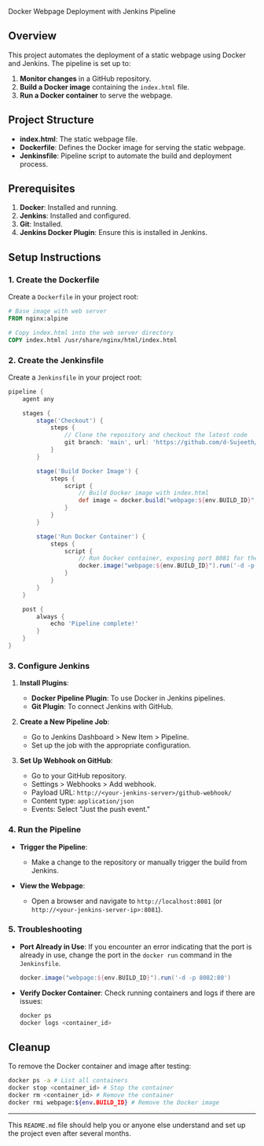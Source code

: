 Docker Webpage Deployment with Jenkins Pipeline

## Overview

This project automates the deployment of a static webpage using Docker and Jenkins. The pipeline is set up to:

1. **Monitor changes** in a GitHub repository.
2. **Build a Docker image** containing the `index.html` file.
3. **Run a Docker container** to serve the webpage.

## Project Structure

- **index.html**: The static webpage file.
- **Dockerfile**: Defines the Docker image for serving the static webpage.
- **Jenkinsfile**: Pipeline script to automate the build and deployment process.

## Prerequisites

1. **Docker**: Installed and running.
2. **Jenkins**: Installed and configured.
3. **Git**: Installed.
4. **Jenkins Docker Plugin**: Ensure this is installed in Jenkins.

## Setup Instructions

### 1. **Create the Dockerfile**

Create a `Dockerfile` in your project root:

```dockerfile
# Base image with web server
FROM nginx:alpine

# Copy index.html into the web server directory
COPY index.html /usr/share/nginx/html/index.html
```

### 2. **Create the Jenkinsfile**

Create a `Jenkinsfile` in your project root:

```groovy
pipeline {
    agent any

    stages {
        stage('Checkout') {
            steps {
                // Clone the repository and checkout the latest code
                git branch: 'main', url: 'https://github.com/d-Sujeeth/Jenkins-Pipeline.git'
            }
        }

        stage('Build Docker Image') {
            steps {
                script {
                    // Build Docker image with index.html
                    def image = docker.build("webpage:${env.BUILD_ID}", ".")
                }
            }
        }

        stage('Run Docker Container') {
            steps {
                script {
                    // Run Docker container, exposing port 8081 for the web server
                    docker.image("webpage:${env.BUILD_ID}").run('-d -p 8081:80')
                }
            }
        }
    }

    post {
        always {
            echo 'Pipeline complete!'
        }
    }
}
```

### 3. **Configure Jenkins**

1. **Install Plugins**:
   - **Docker Pipeline Plugin**: To use Docker in Jenkins pipelines.
   - **Git Plugin**: To connect Jenkins with GitHub.

2. **Create a New Pipeline Job**:
   - Go to Jenkins Dashboard > New Item > Pipeline.
   - Set up the job with the appropriate configuration.

3. **Set Up Webhook on GitHub**:
   - Go to your GitHub repository.
   - Settings > Webhooks > Add webhook.
   - Payload URL: `http://<your-jenkins-server>/github-webhook/`
   - Content type: `application/json`
   - Events: Select "Just the push event."

### 4. **Run the Pipeline**

- **Trigger the Pipeline**:
  - Make a change to the repository or manually trigger the build from Jenkins.
  
- **View the Webpage**:
  - Open a browser and navigate to `http://localhost:8081` (or `http://<your-jenkins-server-ip>:8081`).

### 5. **Troubleshooting**

- **Port Already in Use**:
  If you encounter an error indicating that the port is already in use, change the port in the `docker run` command in the `Jenkinsfile`.

  ```groovy
  docker.image("webpage:${env.BUILD_ID}").run('-d -p 8082:80')
  ```

- **Verify Docker Container**:
  Check running containers and logs if there are issues:

  ```bash
  docker ps
  docker logs <container_id>
  ```

## Cleanup

To remove the Docker container and image after testing:

```bash
docker ps -a # List all containers
docker stop <container_id> # Stop the container
docker rm <container_id> # Remove the container
docker rmi webpage:${env.BUILD_ID} # Remove the Docker image
```

---

This `README.md` file should help you or anyone else understand and set up the project even after several months.

